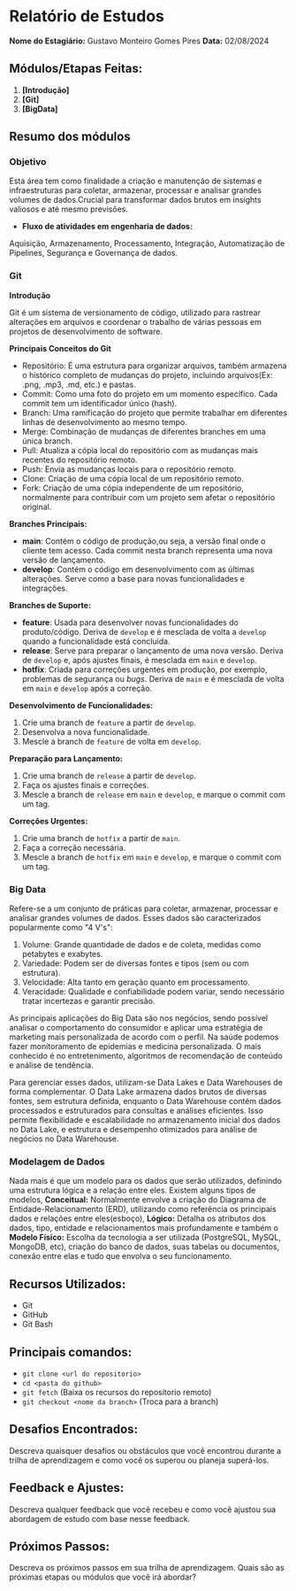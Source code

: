 # Relatório de Estudos

**Nome do Estagiário:** Gustavo Monteiro Gomes Pires 
**Data:** 02/08/2024

## **Módulos/Etapas Feitas:**  
1. **[Introdução]**
2. **[Git]**
3. **[BigData]** 

## Resumo dos módulos 

### Objetivo

Esta área tem como finalidade a criação e manutenção de sistemas e infraestruturas para coletar, armazenar, processar e analisar grandes volumes de dados.Crucial para transformar dados brutos em insights valiosos e até mesmo previsões.

- **Fluxo de atividades em engenharia de dados:**

Aquisição, Armazenamento, Processamento, Integração, Automatização de Pipelines, Segurança e Governança de dados.

### Git

**Introdução**

Git é um sistema de versionamento de código, utilizado para rastrear alterações em arquivos e coordenar o trabalho de várias pessoas em projetos de desenvolvimento de software.

**Principais Conceitos do Git**
- Repositório: É uma estrutura para organizar arquivos, também armazena o histórico completo de mudanças do projeto, incluindo arquivos(Ex: .png, .mp3, .md, etc.) e pastas.
- Commit: Como uma foto do projeto em um momento específico. Cada commit tem um identificador único (hash).
- Branch: Uma ramificação do projeto que permite trabalhar em diferentes linhas de desenvolvimento ao mesmo tempo.
- Merge: Combinação de mudanças de diferentes branches em uma única branch.
- Pull: Atualiza a cópia local do repositório com as mudanças mais recentes do repositório remoto.
- Push: Envia as mudanças locais para o repositório remoto.
- Clone: Criação de uma cópia local de um repositório remoto.
- Fork: Criação de uma cópia independente de um repositório, normalmente para contribuir com um projeto sem afetar o repositório original.

**Branches Principais:**
- **main**: Contém o código de produção,ou seja, a versão final onde o cliente tem acesso. Cada commit nesta branch representa uma nova versão de lançamento.
- **develop**: Contém o código em desenvolvimento com as últimas alterações. Serve como a base para novas funcionalidades e integrações.

**Branches de Suporte:**
- **feature**: Usada para desenvolver novas funcionalidades do produto/código. Deriva de `develop` e é mesclada de volta a `develop` quando a funcionalidade está concluída.
- **release**: Serve para preparar o lançamento de uma nova versão. Deriva de `develop` e, após ajustes finais, é mesclada em `main` e `develop`.
- **hotfix**: Criada para correções urgentes em produção, por exemplo, problemas de segurança ou *bugs*. Deriva de `main` e é mesclada de volta em `main` e `develop` após a correção.

**Desenvolvimento de Funcionalidades:**
1. Crie uma branch de `feature` a partir de `develop`.
2. Desenvolva a nova funcionalidade.
3. Mescle a branch de `feature` de volta em `develop`.

**Preparação para Lançamento:**
1. Crie uma branch de `release` a partir de `develop`.
2. Faça os ajustes finais e correções.
3. Mescle a branch de `release` em `main` e `develop`, e marque o commit com um tag.

**Correções Urgentes:**
1. Crie uma branch de `hotfix` a partir de `main`.
2. Faça a correção necessária.
3. Mescle a branch de `hotfix` em `main` e `develop`, e marque o commit com um tag.

### Big Data

Refere-se a um conjunto de práticas para coletar, armazenar, processar e analisar grandes volumes de dados. Esses dados são caracterizados popularmente como "4 V's":

1. Volume: Grande quantidade de dados e de coleta, medidas como petabytes e exabytes.
2. Variedade: Podem ser de diversas fontes e tipos (sem ou com estrutura).
3. Velocidade: Alta tanto em geração quanto em processamento.
4. Veracidade: Qualidade e confiabilidade podem variar, sendo necessário tratar incertezas e garantir precisão.

As principais aplicações do Big Data são nos negócios, sendo possível analisar o comportamento do consumidor e aplicar uma estratégia de marketing mais personalizada de acordo com o perfil. Na saúde podemos fazer monitoramento de epidemias e medicina personalizada. O mais conhecido é no entretenimento, algoritmos de recomendação de conteúdo e análise de tendência.

Para gerenciar esses dados, utilizam-se Data Lakes e Data Warehouses de forma complementar. O Data Lake armazena dados brutos de diversas fontes, sem estrutura definida, enquanto o Data Warehouse contém dados processados e estruturados para consultas e análises eficientes. Isso permite flexibilidade e escalabilidade no armazenamento inicial dos dados no Data Lake, e estrutura e desempenho otimizados para análise de negócios no Data Warehouse.

### Modelagem de Dados

Nada mais é que um modelo para os dados que serão utilizados, definindo uma estrutura lógica e a relação entre eles. Existem alguns tipos de modelos, **Conceitual:** Normalmente envolve a criação do Diagrama de Entidade-Relacionamento (ERD), utilizando como referência os principais dados e relações entre eles(esboço), **Lógico:** Detalha os atributos dos dados, tipo, entidade e relacionamentos mais profundamente e também o **Modelo Físico:** Escolha da tecnologia a ser utilizada (PostgreSQL, MySQL, MongoDB, etc), criação do banco de dados, suas tabelas ou documentos, conexão entre elas e tudo que envolva o seu funcionamento.

## **Recursos Utilizados:**  
- Git
- GitHub
- Git Bash

## **Principais comandos:**  
- `git clone <url do repositorio>`
- `cd <pasta do github>`
- `git fetch` (Baixa os recursos do repositorio remoto)
- `git checkout <nome da branch>` (Troca para a branch)  

## **Desafios Encontrados:**  
Descreva quaisquer desafios ou obstáculos que você encontrou durante a trilha de aprendizagem e como você os superou ou planeja superá-los.

## **Feedback e Ajustes:**  
Descreva qualquer feedback que você recebeu e como você ajustou sua abordagem de estudo com base nesse feedback.

## **Próximos Passos:**  
Descreva os próximos passos em sua trilha de aprendizagem. Quais são as próximas etapas ou módulos que você irá abordar?